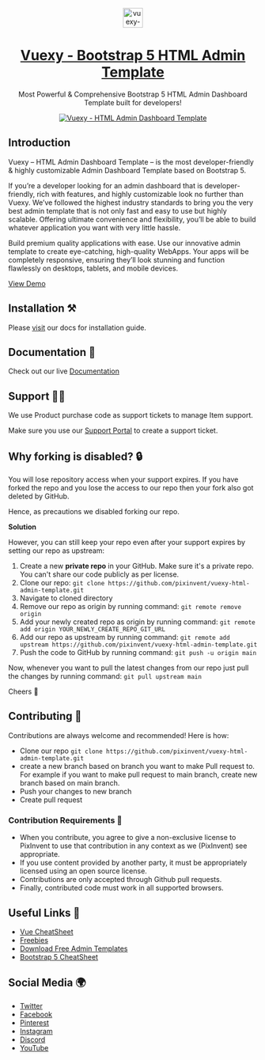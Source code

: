 <p align="center">
   <a href="https://1.envato.market/vuexy_admin" target="_blank">
      <img src="https://cdn.pixinvent.com/pi-assets/vuexy/admin-template/logo/logo.png" alt="vuexy-logo" width="40px" height="auto">
   </a>
</p>

<h1 align="center">
   <a href="https://1.envato.market/vuexy_admin" target="_blank" align="center">
      Vuexy - Bootstrap 5 HTML Admin Template
   </a>
</h1>

<p align="center">Most Powerful & Comprehensive Bootstrap 5 HTML Admin Dashboard Template built for developers!</p>

<p align="center">
   <a href="https://1.envato.market/vuexy_admin" target="_blank" align="center">
      <img src="https://cdn.pixinvent.com/pi-assets/vuexy/admin-template/banner/banner.png" alt="Vuexy - HTML Admin Dashboard Template">
   </a>
</p>

## Introduction

Vuexy – HTML Admin Dashboard Template – is the most developer-friendly & highly customizable Admin Dashboard Template based on Bootstrap 5.

If you’re a developer looking for an admin dashboard that is developer-friendly, rich with features, and highly customizable look no further than Vuexy. We’ve followed the highest industry standards to bring you the very best admin template that is not only fast and easy to use but highly scalable. Offering ultimate convenience and flexibility, you’ll be able to build whatever application you want with very little hassle.

Build premium quality applications with ease. Use our innovative admin template to create eye-catching, high-quality WebApps. Your apps will be completely responsive, ensuring they’ll look stunning and function flawlessly on desktops, tablets, and mobile devices.

[View Demo](https://demos.pixinvent.com/vuexy-html-admin-template/landing/)

## Installation ⚒️

Please [visit](https://demos.pixinvent.com/vuexy-html-admin-template/documentation/installation-build.html) our docs for installation guide.

## Documentation 📜

Check out our live [Documentation](https://demos.pixinvent.com/vuexy-html-admin-template/documentation/)

## Support 👨‍💻

We use Product purchase code as support tickets to manage Item support.

Make sure you use our [Support Portal](https://pixinvent.ticksy.com/) to create a support ticket.

## Why forking is disabled? 🔒

You will lose repository access when your support expires. If you have forked the repo and you lose the access to our repo then your fork also got deleted by GitHub.

Hence, as precautions we disabled forking our repo.

**Solution**

However, you can still keep your repo even after your support expires by setting our repo as upstream:

1. Create a new **private repo** in your GitHub. Make sure it's a private repo. You can't share our code publicly as per license.
2. Clone our repo: `git clone https://github.com/pixinvent/vuexy-html-admin-template.git`
3. Navigate to cloned directory
4. Remove our repo as origin by running command: `git remote remove origin`
5. Add your newly created repo as origin by running command: `git remote add origin YOUR_NEWLY_CREATE_REPO_GIT_URL`
6. Add our repo as upstream by running command: `git remote add upstream https://github.com/pixinvent/vuexy-html-admin-template.git`
7. Push the code to GitHub by running command: `git push -u origin main`

Now, whenever you want to pull the latest changes from our repo just pull the changes by running command: `git pull upstream main`

Cheers 🥂

## Contributing 🦸

Contributions are always welcome and recommended! Here is how:

- Clone our repo `git clone https://github.com/pixinvent/vuexy-html-admin-template.git`
- create a new branch based on branch you want to make Pull request to. For example if you want to make pull request to main branch, create new branch based on main branch.
- Push your changes to new branch
- Create pull request

### Contribution Requirements 🧰

- When you contribute, you agree to give a non-exclusive license to PixInvent to use that contribution in any context as we (PixInvent) see appropriate.
- If you use content provided by another party, it must be appropriately licensed using an open source license.
- Contributions are only accepted through Github pull requests.
- Finally, contributed code must work in all supported browsers.

## Useful Links 🎁

- [Vue CheatSheet](https://vue-cheatsheet.themeselection.com/)
- [Freebies](https://themeselection.com/products/category/download-free-admin-templates/)
- [Download Free Admin Templates](https://themeselection.com/products/category/download-free-admin-templates/)
- [Bootstrap 5 CheatSheet](https://bootstrap-cheatsheet.themeselection.com/)

## Social Media :earth_africa:

- [Twitter](https://twitter.com/Theme_Selection)
- [Facebook](https://www.facebook.com/ThemeSelections/)
- [Pinterest](https://pinterest.com/themeselect/)
- [Instagram](https://www.instagram.com/themeselection/)
- [Discord](https://discord.gg/kBHkY7DekX)
- [YouTube](https://www.youtube.com/channel/UCuryo5s0CW4aP83itLjIdZg)

